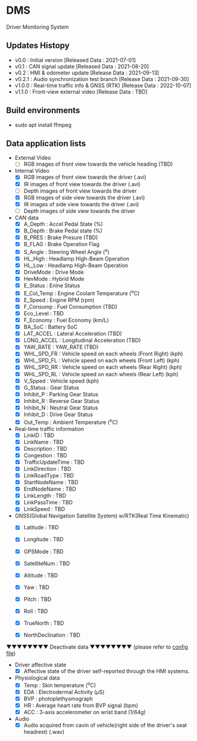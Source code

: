 # DMS
Driver Monitoring System

## Updates Histopy
* v0.0 : Initial version        [Released Data : 2021-07-01]
* v0.1 : CAN signal update      [Released Data : 2021-08-20]
* v0.2 : HMI & odometer update  [Release Data : 2021-09-13]
* v0.2.1 : Audio synchronization test branch [Release Data : 2021-09-30]
* v1.0.0 : Real-time traffic info & GNSS (RTK) [Release Data : 2022-10-07]
* v1.1.0 : Front-view external video [Release Data : TBD]

## Build environments
* sudo apt install ffmpeg

## Data application lists
* External Video
  - [ ] RGB images of front view towards the vehicle heading (TBD)
* Internal Video
  - [x] RGB images of front view towards the driver (.avi)
  - [x] IR images of front view towards the driver (.avi)
  - [ ] Depth images of front view towards the driver
  - [x] RGB images of side view towards the driver (.avi)
  - [x] IR images of side view towards the driver (.avi)
  - [ ] Depth images of side view towards the driver
* CAN data 
  - [x] A_Depth : Accel Pedal State (%)
  - [x] B_Depth : Brake Pedal state (%)
  - [x] B_PRES  : Brake Presure (TBD)
  - [x] B_FLAG  : Brake Operation Flag
  - [x] S_Angle : Steering Wheel Angle (<sup>o</sup>)
  - [x] HL_High : Headlamp High-Beam Operation
  - [x] HL_Low  : Headlamp High-Beam Operation
  - [x] DriveMode : Drive Mode
  - [x] HevMode     : Hybrid Mode
  - [x] E_Status    : Enine Status
  - [x] E_Col_Temp  : Engine Coolant Temperature (<sup>o</sup>C)
  - [x] E_Speed     : Engine RPM (rpm)
  - [x] F_Consump   : Fuel Consumption (TBD)
  - [x] Eco_Level   : TBD
  - [x] F_Economy   : Fuel Economy (km/L)
  - [x] BA_SoC      : Battery SoC
  - [x] LAT_ACCEL   : Lateral Acceleration (TBD)
  - [x] LONG_ACCEL  : Longitudinal Acceleration (TBD)
  - [x] YAW_RATE    : YAW_RATE (TBD)
  - [x] WHL_SPD_FR : Vehicle speed on each wheels (Front Right) (kph)
  - [x] WHL_SPD_FL : Vehicle speed on each wheels (Front Left) (kph)
  - [x] WHL_SPD_RR : Vehicle speed on each wheels (Rear Right) (kph)
  - [x] WHL_SPD_RL : Vehicle speed on each wheels (Rear Left) (kph)
  - [x] V_Spped     : Vehicle speed (kph)
  - [x] G_Status    : Gear Status
  - [x] Inhibit_P   : Parking Gear Status
  - [x] Inhibit_R   : Reverse Gear Status
  - [x] Inhibit_N   : Neutral Gear Status
  - [x] Inhibit_D   : Drive Gear Status
  - [x] Out_Temp    : Ambient Temperature (<sup>o</sup>C)
* Real-time traffic information
  - [x] LinkID            : TBD
  - [x] LinkName          : TBD
  - [x] Description       : TBD
  - [x] Congestion        : TBD
  - [x] TrafficUpdateTime : TBD
  - [x] LinkDirection     : TBD
  - [x] LinkRoadType      : TBD
  - [x] StartNodeName     : TBD
  - [x] EndNodeName       : TBD
  - [x] LinkLength        : TBD
  - [x] LinkPassTime      : TBD
  - [x] LinkSpeed         : TBD
* GNSS(Global Navigation Satellite System) w/RTK(Real Time Kinematic)
  - [x] Latitude          : TBD
  - [x] Longitude         : TBD
  - [x] GPSMode           : TBD
  - [x] SatelliteNum      : TBD
  - [x] Altitude          : TBD
  - [x] Yaw               : TBD
  - [x] Pitch             : TBD
  - [x] Roll              : TBD
  - [x] TrueNorth         : TBD
  - [x] NorthDeclination  : TBD


▼▼▼▼▼▼▼▼ Deactivate data ▼▼▼▼▼▼▼▼ (please refer to [config file](./main/config.py))
* Driver affective state
  - [x] Affective state of the driver self-reported through the HMI systems.
* Physiological data
  - [x] Temp : Skin temperature (<sup>o</sup>C)
  - [x] EDA : Electrodermal Activity (µS)
  - [x] BVP : photoplethysmograph
  - [x] HR : Average heart rate from BVP signal (bpm)
  - [x] ACC : 3-axis accelerometer on wrist band (1/64g)
* Audio
  - [x] Audio acquired from cavin of vehicle(right side of the driver's seat headrest) (.wav)
